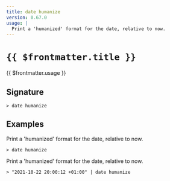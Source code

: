 ```yaml
---
title: date humanize
version: 0.67.0
usage: |
  Print a 'humanized' format for the date, relative to now.
---
```


# <code>{{ $frontmatter.title }}</code>

<div style='white-space: pre-wrap;'>{{ $frontmatter.usage }}</div>

## Signature

```> date humanize ```

## Examples

Print a 'humanized' format for the date, relative to now.
```shell
> date humanize
```

Print a 'humanized' format for the date, relative to now.
```shell
> "2021-10-22 20:00:12 +01:00" | date humanize
```
